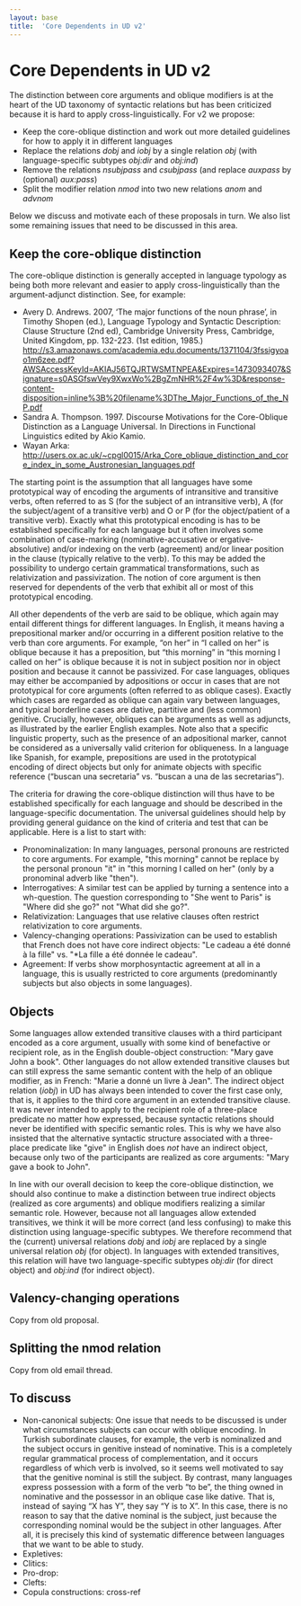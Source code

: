 ```yaml
---
layout: base
title:  'Core Dependents in UD v2'
---
```


# Core Dependents in UD v2

The distinction between core arguments and oblique modifiers is at the heart of the UD taxonomy of syntactic relations but has been criticized because it is hard to apply cross-linguistically. For v2 we propose:

* Keep the core-oblique distinction and work out more detailed guidelines for how to apply it in different languages
* Replace the relations _dobj_ and _iobj_ by a single relation _obj_ (with language-specific subtypes _obj:dir_ and _obj:ind_)
* Remove the relations _nsubjpass_ and _csubjpass_ (and replace _auxpass_ by (optional) _aux:pass_)
* Split the modifier relation _nmod_ into two new relations _anom_ and _advnom_

Below we discuss and motivate each of these proposals in turn. We also list some remaining issues that need to be discussed in this area.

## Keep the core-oblique distinction

The core-oblique distinction is generally accepted in language typology as being both more relevant and easier to apply cross-linguistically than the argument-adjunct distinction. See, for example:

* Avery D. Andrews. 2007, ‘The major functions of the noun phrase’, in Timothy Shopen (ed.), Language Typology and Syntactic Description: Clause Structure (2nd ed), Cambridge University Press, Cambridge, United Kingdom, pp. 132-223. (1st edition, 1985.) http://s3.amazonaws.com/academia.edu.documents/1371104/3fssigyoao1m6zee.pdf?AWSAccessKeyId=AKIAJ56TQJRTWSMTNPEA&Expires=1473093407&Signature=s0ASGfswVey9XwxWo%2BgZmNHR%2F4w%3D&response-content-disposition=inline%3B%20filename%3DThe_Major_Functions_of_the_NP.pdf
* Sandra A. Thompson. 1997. Discourse Motivations for the Core-Oblique Distinction as a Language Universal. In Directions in Functional Linguistics edited by Akio Kamio.
* Wayan Arka: http://users.ox.ac.uk/~cpgl0015/Arka_Core_oblique_distinction_and_core_index_in_some_Austronesian_languages.pdf

The starting point is the assumption that all languages have some prototypical way of encoding the arguments of intransitive and transitive verbs, often referred to as S (for the subject of an intransitive verb), A (for the subject/agent of a transitive verb) and O or P (for the object/patient of a transitive verb). Exactly what this prototypical encoding is has to be established specifically for each language but it often involves some combination of case-marking (nominative-accusative or ergative-absolutive) and/or indexing on the verb (agreement) and/or linear position in the clause (typically relative to the verb). To this may be added the possibility to undergo certain grammatical transformations, such as relativization and passivization. The notion of core argument is then reserved for dependents of the verb that exhibit all or most of this prototypical encoding.

All other dependents of the verb are said to be oblique, which again may entail different things for different languages. In English, it means having a prepositional marker and/or occurring in a different position relative to the verb than core arguments. For example, “on her” in “I called on her” is oblique because it has a preposition, but “this morning” in “this morning I called on her” is oblique because it is not in subject position nor in object position and because it cannot be passivized. For case languages, obliques may either be accompanied by adpositions or occur in cases that are not prototypical for core arguments (often referred to as oblique cases). Exactly which cases are regarded as oblique can again vary between languages, and typical borderline cases are dative, partitive and (less common) genitive. Crucially, however, obliques can be arguments as well as adjuncts, as illustrated by the earlier English examples. Note also that a specific linguistic property, such as the presence of an adpositional marker, cannot be considered as a universally valid criterion for obliqueness. In a language like Spanish, for example, prepositions are used in the prototypical encoding of direct objects but only for animate objects with specific reference (“buscan una secretaria” vs. “buscan a una de las secretarias”).

The criteria for drawing the core-oblique distinction will thus have to be established specifically for each language and should be described in the language-specific documentation. The universal guidelines should help by providing general guidance on the kind of criteria and test that can be applicable. Here is a list to start with:

* Pronominalization: In many languages, personal pronouns are restricted to core arguments. For example, "this morning" cannot be replace by the personal pronoun "it" in "this morning I called on her" (only by a pronominal adverb like "then").
* Interrogatives: A similar test can be applied by turning a sentence into a wh-question. The question corresponding to "She went to Paris" is "Where did she go?" not "What did she go?".
* Relativization: Languages that use relative clauses often restrict relativization to core arguments.
* Valency-changing operations: Passivization can be used to establish that French does not have core indirect objects: "Le cadeau a été donné à la fille" vs. "*La fille a été donnée le cadeau".
* Agreement: If verbs show morphosyntactic agreement at all in a language, this is usually restricted to core arguments (predominantly subjects but also objects in some languages).

## Objects

Some languages allow extended transitive clauses with a third participant encoded as a core argument, usually with some kind of benefactive or recipient role, as in the English double-object construction: "Mary gave John a book". Other languages do not allow extended transitive clauses but can still express the same semantic content with the help of an oblique modifier, as in French: "Marie a donné un livre à Jean". The indirect object relation (_iobj_) in UD has always been intended to cover the first case only, that is, it applies to the third core argument in an extended transitive clause. It was never intended to apply to the recipient role of a three-place predicate no matter how expressed, because syntactic relations should never be identified with specific semantic roles. This is why we have also insisted that the alternative syntactic structure associated with a three-place predicate like "give" in English does _not_ have an indirect object, because only two of the participants are realized as core arguments: "Mary gave a book to John".

In line with our overall decision to keep the core-oblique distinction, we should also continue to make a distinction between true indirect objects (realized as core arguments) and oblique modifiers realizing a similar semantic role. However, because not all languages allow extended transitives, we think it will be more correct (and less confusing) to make this distinction using language-specific subtypes. We therefore recommend that the (current) universal relations _dobj_ and _iobj_ are replaced by a single universal relation _obj_ (for object). In languages with extended transitives, this relation will have two language-specific subtypes _obj:dir_ (for direct object) and _obj:ind_ (for indirect object).

## Valency-changing operations

Copy from old proposal.

## Splitting the nmod relation

Copy from old email thread.

## To discuss

* Non-canonical subjects: One issue that needs to be discussed is under what circumstances subjects can occur with oblique encoding. In Turkish subordinate clauses, for example, the verb is nominalized and the subject occurs in genitive instead of nominative. This is a completely regular grammatical process of complementation, and it occurs regardless of which verb is involved, so it seems well motivated to say that the genitive nominal is still the subject. By contrast, many languages express possession with a form of the verb “to be”, the thing owned in nominative and the possessor in an oblique case like dative. That is, instead of saying “X has Y”, they say “Y is to X”. In this case, there is no reason to say that the dative nominal is the subject, just because the corresponding nominal would be the subject in other languages. After all, it is precisely this kind of systematic difference between languages that we want to be able to study.
* Expletives:
* Clitics:
* Pro-drop:
* Clefts:
* Copula constructions: cross-ref

